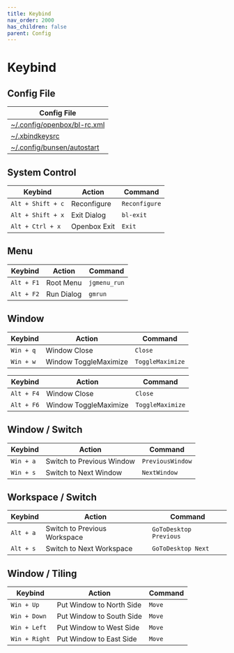 ```yaml
---
title: Keybind
nav_order: 2000
has_children: false
parent: Config
---
```



# Keybind


## Config File

| Config File |
| ----------- |
| [~/.config/openbox/bl-rc.xml](https://github.com/samwhelp/bunsenlabs-adjustment/blob/main/prototype/main/bunsen-config/Main/asset/overlay/etc/skel/.config/openbox/bl-rc.xml#L193-L538) |
| [~/.xbindkeysrc](https://github.com/samwhelp/bunsenlabs-adjustment/blob/main/prototype/main/bunsen-config/Main/asset/overlay/etc/skel/.xbindkeysrc) |
| [~/.config/bunsen/autostart](https://github.com/samwhelp/bunsenlabs-adjustment/blob/main/prototype/main/bunsen-config/Main/asset/overlay/etc/skel/.config/bunsen/autostart#L89-L91) |




## System Control

| Keybind           | Action       | Command             |
| ----------------- | ------------ | ------------------- |
| `Alt + Shift + c` | Reconfigure  | `Reconfigure`       |
| `Alt + Shift + x` | Exit Dialog  | `bl-exit`           |
| `Alt + Ctrl + x`  | Openbox Exit | `Exit`              |




## Menu

| Keybind           | Action       | Command             |
| ----------------- | ------------ | ------------------- |
| `Alt + F1`        | Root Menu    | `jgmenu_run`        |
| `Alt + F2`        | Run Dialog   | `gmrun`             |




## Window

| Keybind           | Action       | Command             |
| ----------------- | ------------ | ------------------- |
| `Win + q`         | Window Close    | `Close`        |
| `Win + w`         | Window ToggleMaximize   | `ToggleMaximize`             |

| Keybind           | Action       | Command             |
| ----------------- | ------------ | ------------------- |
| `Alt + F4`         | Window Close    | `Close`        |
| `Alt + F6`         | Window ToggleMaximize   | `ToggleMaximize`             |




## Window / Switch

| Keybind           | Action       | Command             |
| ----------------- | ------------ | ------------------- |
| `Win + a`         | Switch to Previous Window    | `PreviousWindow`        |
| `Win + s`         | Switch to Next Window    | `NextWindow`             |




## Workspace / Switch

| Keybind           | Action       | Command             |
| ----------------- | ------------ | ------------------- |
| `Alt + a`         | Switch to Previous Workspace    | `GoToDesktop Previous`        |
| `Alt + s`         | Switch to Next Workspace    | `GoToDesktop Next`             |





## Window / Tiling

| Keybind           | Action       | Command             |
| ----------------- | ------------ | ------------------- |
| `Win + Up`         | Put Window to North Side   | `Move`        |
| `Win + Down`         | Put Window to South Side    | `Move`             |
| `Win + Left`         | Put Window to West Side   | `Move`        |
| `Win + Right`         | Put Window to East Side    | `Move`             |
